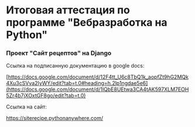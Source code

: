 # Итоговая аттестация по программе "Вебразработка на Python"

### Проект "Сайт рецептов" на Django

Ссылка на подписанную документацию в google docs:

[https://docs.google.com/document/d/12F4tt_U6c8TbQ1k_aopfZt9hG2MQk4Xu3cSVva2IyWY/edit?tab=t.0#heading=h.2lp1ngdae5e6](https://docs.google.com/document/d/1lQbE8UEtwa3CA4tAK597XLM7EOH5Zr4b7jXOxtGF8go/edit?tab=t.0)

Ссылка на сайт:

https://siterecipe.pythonanywhere.com/

